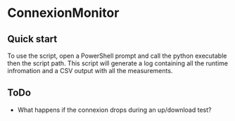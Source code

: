 # ConnexionMonitor

## Quick start
To use the script, open a PowerShell prompt and call the python executable then the script path.
This script will generate a log containing all the runtime infromation and a CSV output with all the measurements.

## ToDo
* What happens if the connexion drops during an up/download test?